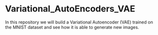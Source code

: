 # Variational_AutoEncoders_VAE
In this repository we will build a Variational Autoencoder (VAE) trained on the MNIST dataset and see how it is able to generate new images.
